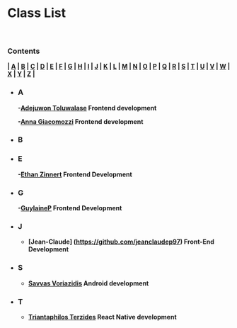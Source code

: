 # <b> Class List <b>

<br>

### **Contents**

| [A](#a) | [B](#b) | [C](#c) | [D](#d) | [E](#e) | [F](#f) | [G](#g) | [H](#h) | [I](#i) | [J](#j) | [K](#k) | [L](#l) | [M](#m) | [N](#n) | [O](#o)
| [P](#p) | [Q](#q) | [R](#r) | [S](#s) | [T](#t) | [U](#u) | [V](#v) | [W](#w) | [X](#x) | [Y](#y) | [Z](#z) |

- ### **A**

  -[Adejuwon Toluwalase](https://github.com/Tolux001) Frontend development

  -[Anna Giacomozzi](https://github.com/annagiac) Frontend development

- ### **B**

- ### **E**

  -[Ethan Zinnert](https://github.com/Zethan7) Frontend Development

- ### **G**

  -[GuylaineP](https://github.com/GuylaineP) Frontend Development

- ### **J**

  - [Jean-Claude] (https://github.com/jeanclaudep97) Front-End Development

- ### **S**

  - [Savvas Voriazidis](https://github.com/voriazidis) Android development

- ### **T**

  - [Triantaphilos Terzides](https://github.com/terzidest) React Native development
